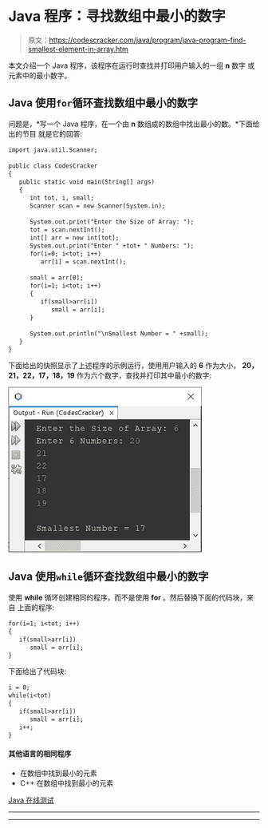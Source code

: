 # Java 程序：寻找数组中最小的数字

> 原文：<https://codescracker.com/java/program/java-program-find-smallest-element-in-array.htm>

本文介绍一个 Java 程序，该程序在运行时查找并打印用户输入的一组 **n** 数字 或元素中的最小数字。

## Java 使用`for`循环查找数组中最小的数字

问题是，*写一个 Java 程序，在一个由 **n** 数组成的数组中找出最小的数。*下面给出的节目 就是它的回答:

```
import java.util.Scanner;

public class CodesCracker
{
   public static void main(String[] args)
   {
      int tot, i, small;
      Scanner scan = new Scanner(System.in);

      System.out.print("Enter the Size of Array: ");
      tot = scan.nextInt();
      int[] arr = new int[tot];
      System.out.print("Enter " +tot+ " Numbers: ");
      for(i=0; i<tot; i++)
         arr[i] = scan.nextInt();

      small = arr[0];
      for(i=1; i<tot; i++)
      {
         if(small>arr[i])
            small = arr[i];
      }

      System.out.println("\nSmallest Number = " +small);
   }
}
```

下面给出的快照显示了上述程序的示例运行，使用用户输入的 **6** 作为大小， **20，21，22，17，18，19** 作为六个数字，查找并打印其中最小的数字:

![java find smallest number in array](img/bbf62a5bb8eb5f6f716dec5a1c460131.png)

## Java 使用`while`循环查找数组中最小的数字

使用 **while** 循环创建相同的程序，而不是使用 **for** 。然后替换下面的代码块，来自 上面的程序:

```
for(i=1; i<tot; i++)
{
   if(small>arr[i])
      small = arr[i];
}
```

下面给出了代码块:

```
i = 0;
while(i<tot)
{
   if(small>arr[i])
      small = arr[i];
   i++;
}
```

#### 其他语言的相同程序

*   在数组中找到最小的元素
*   C++ 在数组中找到最小的元素

[Java 在线测试](/exam/showtest.php?subid=1)

* * *

* * *